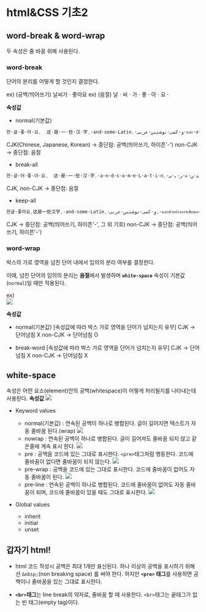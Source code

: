 # html&CSS 기초2
## word-break & word-wrap
두 속성은 줄 바꿈 위해 사용된다.
### word-break
단어의 분리를 어떻게 할 것인지 결정한다.

ex)  (공백/띄어쓰기) 날씨가 · 좋아요
ex) (음절) 날 · 씨 · 가 · 좋 · 아 · 요 ·

**속성값**
- normal(기본값)
```sass
한·글·좋·아·요,  这·是·一·些·汉·字,·and·some·Latin,·و·کمی·نوشتنن·عربی·และ·ตัวอย่าง·การเขียน·ภาษาไทย.
```
CJK(Chinese, Japanese, Korean) -> 중단점: 공백(띄어쓰기, 하이픈'-')
non-CJK -> 중단점: 음절
- break-all
```sass
한·글·어·좋·아·요,  这·是·一·些·汉·字,·a·n·d·s·o·m·e·L·a·t·i·n,·و·ﮐ·ﻤ·ﻰ·ﻧ·ﻮ·ﺷ·ﺘ·ﻦ·ﻋ·ﺮ·ﺑ·ﻰ,·แ·ล·ะ·ตั·ว·อ·ย่·า·ง·ก·า·ร·เ·ขี·ย·น·ภ·า·ษ·า·ไ·ท·ย.
```
CJK, non-CJK -> 중단점: 음절
- keep-all
```sass
한글·좋아요,这是一些汉字,·and·some·Latin,·و·کمی·نوشتنن·عربی,·และตัวอย่างการเขียนภาษาไทย.
```
CJK -> 중단점: 공백(띄어쓰기, 하이픈'-', 그 외 기호)
non-CJK -> 중단점: 공백(띄어쓰기, 하이픈'-')


### word-wrap
박스의 가로 영역을 넘친 단어 내에서 임의의 분리 여부를 결정한다.

이때, 넘친 단어의 임의의 분리는 **음절**에서 발생하며 **`white-space`** 속성이 기본값(`normal`)일 때만 적용된다.

ex)  
[![](http://wit.nts-corp.com/wp-content/uploads/2017/06/-46)](http://wit.nts-corp.com/wp-content/uploads/2017/06/-46)

**속성값**
- normal(기본값)
[속성값에 따라 박스 가로 영역을 단어가 넘치는지 유무]
CJK -> 단어넘침 X
non-CJK -> 단어넘침 O

- break-word
[속성값에 따라 박스 가로 영역을 단어가 넘치는지 유무]
CJK -> 단어넘침 X
non-CJK -> 단어넘침 X

## white-space 
속성은 어떤 요소(element)안의 공백(whitespace)이 어떻게 처리될지를 나타내는데 사용된다.
**속성값**
[![](https://image.ibb.co/cwte0T/image.png)](https://developer.mozilla.org/ko/docs/Web/CSS/white-space)

- Keyword values
	- normal(기본값)
	: 연속된 공백이 하나로 병합된다. 글이 길어지면 텍스트가 자동 줄바꿈 된다.(wrap)
![](https://image.ibb.co/iYyZZo/image.png)
	- nowrap
	: 연속된 공백이 하나로 병합된다. 글이 길어져도 줄바꿈 되지 않고 같은줄에 계속 표시 한다.
![](https://image.ibb.co/fJOZZo/image.png)
	- pre
	: 공백을 코드에 있는 그대로 표시한다. `<pre>`태그처럼 행동한다. 코드에 줄바꿈이 없다면 줄바꿈이 되지 않는다.
![](https://image.ibb.co/cKc078/image.png)
	- pre-wrap
	: 공백을 코드에 있는 그대로 표시한다. 코드에 줄바꿈이 없어도 자동 줄바꿈이 된다.
![](https://image.ibb.co/cvYF78/image.png)
	- pre-line
	: 연속된 공백이 하나로 병합된다. 코드에 줄바꿈이 없어도 자동 줄바꿈이 되며, 코드에 줄바꿈이 있을 때도 그대로 표시한다.
![](https://image.ibb.co/dR0dS8/image.png)

- Global values
	- inherit
	- initial
	- unset 
## 갑자기 html!

- html 코드 작성시 공백은 최대 1개만 표신된다.
하나 이상의 공백을 표시하기 위해선 `&nbsp;`(non breaking space) 를 써야 한다.
하지만 **`<pre>` 태그**를 사용하면 공백이나 줄바꿈을 있는 그대로 표시한다.

- **`<br>`태그**는 line break의 약자로, 줄바꿈 할 때 사용한다. `<br>`태그는  끝태그가 없는 빈 태그(empty tag)이다.  
